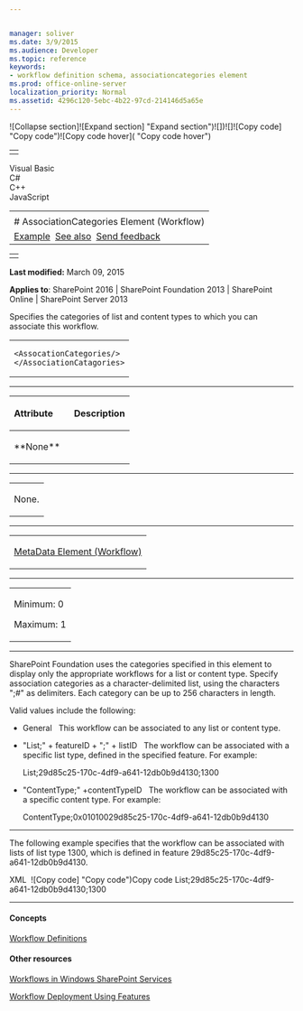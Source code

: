 ```yaml
---


manager: soliver
ms.date: 3/9/2015
ms.audience: Developer
ms.topic: reference
keywords:
- workflow definition schema, associationcategories element
ms.prod: office-online-server
localization_priority: Normal
ms.assetid: 4296c120-5ebc-4b22-97cd-214146d5a65e
---
```


![Collapse
section]![Expand
section] "Expand section")![]()![])![]![]()![Copy
code] "Copy code")![Copy code
hover]( "Copy code hover")
<table>
<tbody>
<tr class="odd">
<td align="left"></td>
</tr>
</tbody>
</table>

Visual Basic  
C\#  
C++  
JavaScript  

<table>
<tbody>
<tr class="odd">
<td align="left"><span id="runningHeaderText"></span></td>
</tr>
<tr class="even">
<td align="left"># AssociationCategories Element (Workflow)</td>
</tr>
<tr class="odd">
<td align="left"><a href="#exampleToggle">Example</a>  <a href="#seeAlsoToggle">See also</a>  <span id="headfeedbackarea" class="feedbackhead"><a href="javascript:SubmitFeedback(&#39;docthis@Microsoft.com&#39;,&#39;&#39;,&#39;&#39;,&#39;&#39;,&#39;1.0.18082.1225&#39;,&#39;%0\dThank%20you%20for%20your%20feedback.%20The%20developer%20writing%20teams%20use%20your%20feedback%20to%20improve%20documentation.%20While%20we%20are%20reviewing%20your%20feedback,%20we%20may%20send%20you%20e-mail%20to%20ask%20for%20clarification%20or%20feedback%20on%20a%20solution.%20We%20do%20not%20use%20your%20e-mail%20address%20for%20any%20other%20purpose%20and%20we%20delete%20it%20after%20we%20finish%20our%20review.%0\AFor%20further%20information%20about%20the%20privacy%20policies%20of%20Microsoft,%20please%20see%20http://privacy.microsoft.com/en-us/default.aspx.%0\A%0\d&#39;,&#39;Customer%20feedback&#39;);">Send feedback</a></span></td>
</tr>
</tbody>
</table>

<table>
<colgroup>
<col width="100%" />
</colgroup>
<tbody>
<tr class="odd">
<td align="left"></td>
</tr>
</tbody>
</table>

**Last modified:** March 09, 2015

**Applies to**: SharePoint 2016 | SharePoint Foundation 2013 |
SharePoint Online | SharePoint Server 2013

Specifies the categories of list and content types to which you can
associate this workflow.

<span codelanguage="other"></span>
<table>
<colgroup>
<col width="100%" />
</colgroup>
<tbody>
<tr class="odd">
<td align="left"><pre><code>&lt;AssocationCategories/&gt;
&lt;/AssociationCatagories&gt;</code></pre></td>
</tr>
</tbody>
</table>


-----------------------------------------------------------------------------------------------------------------------------------------------------------------------------------------------

<table>
<colgroup>
<col width="50%" />
<col width="50%" />
</colgroup>
<thead>
<tr class="header">
<th align="left"><p>Attribute</p></th>
<th align="left"><p>Description</p></th>
</tr>
</thead>
<tbody>
<tr class="odd">
<td align="left"><p>**None**</p></td>
<td align="left"><p></p></td>
</tr>
</tbody>
</table>


---------------------------------------------------------------------------------------------------------------------------------------------------------------------------------------------------

<table>
<colgroup>
<col width="100%" />
</colgroup>
<tbody>
<tr class="odd">
<td align="left"><p>None.</p></td>
</tr>
</tbody>
</table>


----------------------------------------------------------------------------------------------------------------------------------------------------------------------------------------------------

<table>
<colgroup>
<col width="100%" />
</colgroup>
<tbody>
<tr class="odd">
<td align="left"><p><span sdata="link"><a href="metadata-element-workflow.htm">MetaData Element (Workflow)</a></span></p></td>
</tr>
</tbody>
</table>


------------------------------------------------------------------------------------------------------------------------------------------------------------------------------------------------

<table>
<colgroup>
<col width="100%" />
</colgroup>
<tbody>
<tr class="odd">
<td align="left"><p>Minimum: 0</p>
<p>Maximum: 1</p></td>
</tr>
</tbody>
</table>


----------------------------------------------------------------------------------------------------------------------------------------------------------------------------------------------------------------------------

SharePoint Foundation uses the categories specified in this element to
display only the appropriate workflows for a list or content type.
Specify association categories as a character-delimited list, using the
characters ";\#" as delimiters. Each category can be up to 256
characters in length.

Valid values include the following:

-   <span class="label">General</span>   This workflow can be associated
    to any list or content type.

-   <span class="label">"List;" + featureID + ";" + listID</span>   The
    workflow can be associated with a specific list type, defined in the
    specified feature. For example:

    <span
    class="code">List;29d85c25-170c-4df9-a641-12db0b9d4130;1300</span>

-   <span class="label">"ContentType;" +contentTypeID</span>   The
    workflow can be associated with a specific content type. For
    example:

    <span
    class="code">ContentType;0x01010029d85c25-170c-4df9-a641-12db0b9d4130</span>


------------------------------------------------------------------------------------------------------------------------------------------------------------------------------------------

The following example specifies that the workflow can be associated with
lists of list type 1300, which is defined in feature <span
class="ui">29d85c25-170c-4df9-a641-12db0b9d4130</span>.

<span codelanguage="xmlLang"></span>
XML 
<span class="copyCode" onclick="CopyCode(this)"
onkeypress="CopyCode_CheckKey(this, event)"
onmouseover="ChangeCopyCodeIcon(this)"
onmouseout="ChangeCopyCodeIcon(this)" tabindex="0">![Copy
code] "Copy code")Copy code</span>
    <MetaData>
      <AssociationCategories>List;29d85c25-170c-4df9-a641-12db0b9d4130;1300</AssociationCategories>
    </MetaData>


-------------------------------------------------------------------------------------------------------------------------------------------------------------------------------------------

#### Concepts

[Workflow
Definitions](workflow-definitions.md)</span>

#### Other resources

[Workflows in Windows SharePoint
Services](http://msdn.microsoft.com/library/be0888d4-20b2-4d39-bf28-2d8a71829d8e(Office.15).aspx)

[Workflow Deployment Using
Features](http://msdn.microsoft.com/library/ad294f09-483d-4e87-bd19-fa37795ed558(Office.15).aspx)








